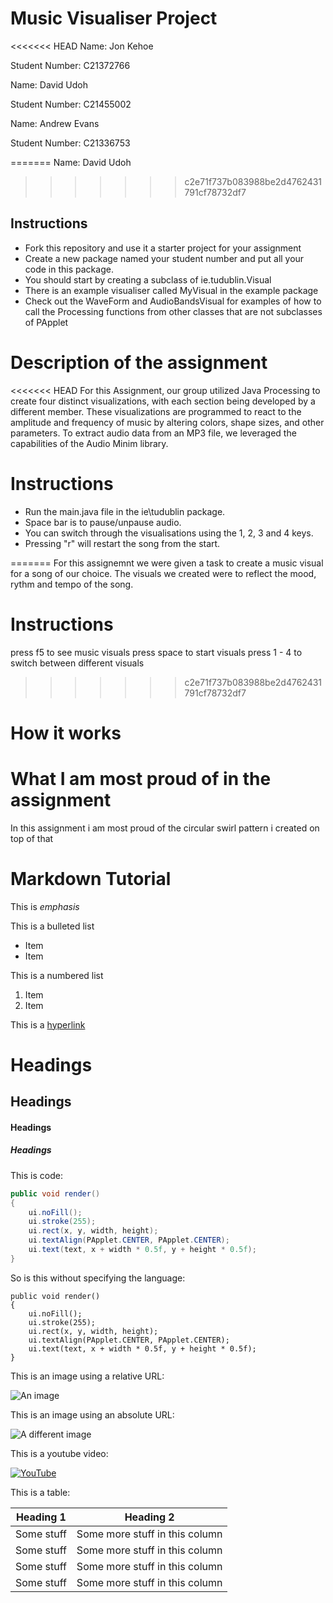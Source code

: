 # Music Visualiser Project

<<<<<<< HEAD
Name: Jon Kehoe

Student Number: C21372766

Name: David Udoh

Student Number: C21455002

Name: Andrew Evans

Student Number: C21336753

=======
Name: David Udoh
>>>>>>> c2e71f737b083988be2d4762431791cf78732df7


## Instructions
- Fork this repository and use it a starter project for your assignment
- Create a new package named your student number and put all your code in this package.
- You should start by creating a subclass of ie.tudublin.Visual
- There is an example visualiser called MyVisual in the example package
- Check out the WaveForm and AudioBandsVisual for examples of how to call the Processing functions from other classes that are not subclasses of PApplet

# Description of the assignment
<<<<<<< HEAD
For this Assignment, our group utilized Java Processing to create four distinct visualizations, with each section being developed by a different member. These visualizations are programmed to react to the amplitude and frequency of music by altering colors, shape sizes, and other parameters. To extract audio data from an MP3 file, we leveraged the capabilities of the Audio Minim library.

# Instructions
- Run the main.java file in the ie\tudublin package.
- Space bar is to pause/unpause audio.
- You can switch through the visualisations using the 1, 2, 3 and 4 keys.
- Pressing "r" will restart the song from the start.

=======
For this assignemnt we were given a task to create a music visual for a song of our choice. The visuals we created were to reflect the mood, rythm and tempo of the song. 

# Instructions
press f5 to see music visuals
press space to start visuals
press 1 - 4 to switch between different visuals
>>>>>>> c2e71f737b083988be2d4762431791cf78732df7
# How it works

# What I am most proud of in the assignment
In this assignment i am most proud of the circular swirl pattern i created on top of that 

# Markdown Tutorial

This is *emphasis*

This is a bulleted list

- Item
- Item

This is a numbered list

1. Item
1. Item

This is a [hyperlink](http://bryanduggan.org)

# Headings
## Headings
#### Headings
##### Headings

This is code:

```Java
public void render()
{
	ui.noFill();
	ui.stroke(255);
	ui.rect(x, y, width, height);
	ui.textAlign(PApplet.CENTER, PApplet.CENTER);
	ui.text(text, x + width * 0.5f, y + height * 0.5f);
}
```

So is this without specifying the language:

```
public void render()
{
	ui.noFill();
	ui.stroke(255);
	ui.rect(x, y, width, height);
	ui.textAlign(PApplet.CENTER, PApplet.CENTER);
	ui.text(text, x + width * 0.5f, y + height * 0.5f);
}
```

This is an image using a relative URL:

![An image](images/p8.png)

This is an image using an absolute URL:

![A different image](https://bryanduggandotorg.files.wordpress.com/2019/02/infinite-forms-00045.png?w=595&h=&zoom=2)

This is a youtube video:

[![YouTube](http://img.youtube.com/vi/J2kHSSFA4NU/0.jpg)](https://www.youtube.com/watch?v=J2kHSSFA4NU)

This is a table:

| Heading 1 | Heading 2 |
|-----------|-----------|
|Some stuff | Some more stuff in this column |
|Some stuff | Some more stuff in this column |
|Some stuff | Some more stuff in this column |
|Some stuff | Some more stuff in this column |

